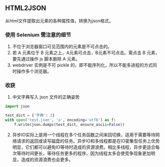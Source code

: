 ## HTML2JSON

从html文件提取出元素的各种属性值，转换为json格式。

### 使用 Selenium 需注意的细节
1. 不位于浏览器窗口可见范围内的元素是不可点击的。
2. 若 A 元素位于 B 元素之上，A元素可点击，B元素不可点击。需点击 B 元素，要先通过操作 js 脚本删除 A 元素。
3. webdriver 实例是不可 pickle 的，即不能序列化，所以不能多进程的方式同时操作多个浏览器。

### 收获
1. 中文字典写入 json 文件的正确姿势
```python
import json

test_dict = {'字典': 2}
with open('test.json', 'a', encoding='utf8') as f:
    f.write(json.dumps(test_dict, ensure_ascii=False))
```
2. 异步IO实际上是用一个线程在多个任务函数之间来回切换，适用于需要等待网络请求的返回或读写磁盘的任务。异步IO和多线程都是在IO密集型任务上优势明显，它们都可以避免IO等待时造成的资源浪费。相比多线程，异步更适合每次等待时间更长，等待任务更多的程序，因为线程太多会使竞争现象更加明显，造成的资源浪费也会更多。
